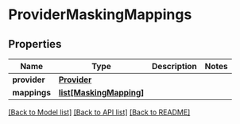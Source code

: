 # ProviderMaskingMappings

## Properties
Name | Type | Description | Notes
------------ | ------------- | ------------- | -------------
**provider** | [**Provider**](Provider.md) |  | 
**mappings** | [**list[MaskingMapping]**](MaskingMapping.md) |  | 

[[Back to Model list]](../README.md#documentation-for-models) [[Back to API list]](../README.md#documentation-for-api-endpoints) [[Back to README]](../README.md)

